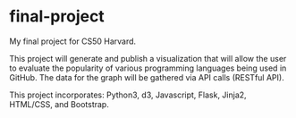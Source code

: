 # final-project
My final project for CS50 Harvard.

This project will generate and publish a visualization that will allow the user to evaluate the popularity of various programming languages being used in GitHub.  The data for the graph will be gathered via API calls (RESTful API).

This project incorporates: Python3, d3, Javascript, Flask, Jinja2, HTML/CSS, and Bootstrap.

